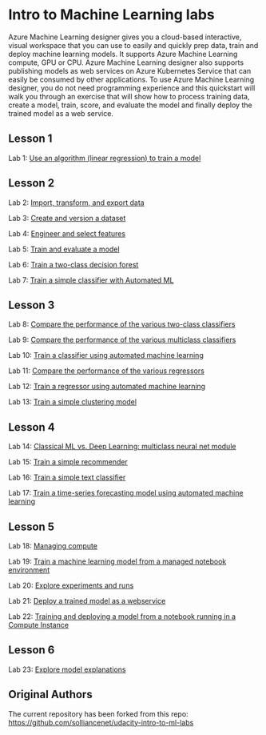 # Intro to Machine Learning labs

Azure Machine Learning designer gives you a cloud-based interactive, visual workspace that you can use to easily and quickly prep data, train and deploy machine learning models. It supports Azure Machine Learning compute, GPU or CPU. Azure Machine Learning designer also supports publishing models as web services on Azure Kubernetes Service that can easily be consumed by other applications. To use Azure Machine Learning designer, you do not need programming experience and this quickstart will walk you through an exercise that will show how to process training data, create a model, train, score, and evaluate the model and finally deploy the trained model as a web service.

## Lesson 1



Lab 1: [Use an algorithm (linear regression) to train a model](./aml-visual-interface/lab-01/README.md)

## Lesson 2 



Lab 2: [Import, transform, and export data](./aml-visual-interface/lab-02/README.md)



Lab 3: [Create and version a dataset](./aml-visual-interface/lab-03/README.md)


Lab 4: [Engineer and select features](./aml-visual-interface/lab-04/README.md)



Lab 5: [Train and evaluate a model](./aml-visual-interface/lab-05/README.md)



Lab 6: [Train a two-class decision forest](./aml-visual-interface/lab-06/README.md)

Lab 7: [Train a simple classifier with Automated ML](./aml-visual-interface/lab-07/README.md)

## Lesson 3



Lab 8: [Compare the performance of the various two-class classifiers](./aml-visual-interface/lab-08/README.md)

Lab 9: [Compare the performance of the various multiclass classifiers](./aml-visual-interface/lab-09/README.md)



Lab 10: [Train a classifier using automated machine learning](./aml-visual-interface/lab-10/README.md)


Lab 11: [Compare the performance of the various regressors](./aml-visual-interface/lab-11/README.md)



Lab 12: [Train a regressor using automated machine learning](./aml-visual-interface/lab-12/README.md)



Lab 13: [Train a simple clustering model](./aml-visual-interface/lab-13/README.md)

## Lesson 4



Lab 14: [Classical ML vs. Deep Learning: multiclass neural net module](./aml-visual-interface/lab-14/README.md)



Lab 15: [Train a simple recommender](./aml-visual-interface/lab-15/README.md)



Lab 16: [Train a simple text classifier](./aml-visual-interface/lab-16/README.md)



Lab 17: [Train a time-series forecasting model using automated machine learning](./aml-visual-interface/lab-17/README.md)


## Lesson 5



Lab 18: [Managing compute](./aml-visual-interface/lab-18/README.md)

Lab 19: [Train a machine learning model from a managed notebook environment](./aml-visual-interface/lab-19/README.md)



Lab 20: [Explore experiments and runs](./aml-visual-interface/lab-20/README.md)



Lab 21: [Deploy a trained model as a webservice](./aml-visual-interface/lab-21/README.md)



Lab 22: [Training and deploying a model from a notebook running in a Compute Instance](./aml-visual-interface/lab-22/README.md)

## Lesson 6



Lab 23: [Explore model explanations](./aml-visual-interface/lab-23/README.md)

## Original Authors
The current repository has been forked from this repo: https://github.com/solliancenet/udacity-intro-to-ml-labs
